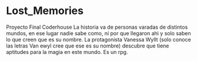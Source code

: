 # Lost_Memories
 Proyecto Final Coderhouse
La historia va de personas varadas de distintos mundos, en ese lugar nadie sabe como, ni por que llegaron ahi y solo saben lo que creen que es su nombre.
La protagonista Vanessa Wyllt (solo conoce las letras Van ewyl cree que ese es su nombre) descubre que tiene aptitudes para la magia en este mundo.
Es un rpg.
